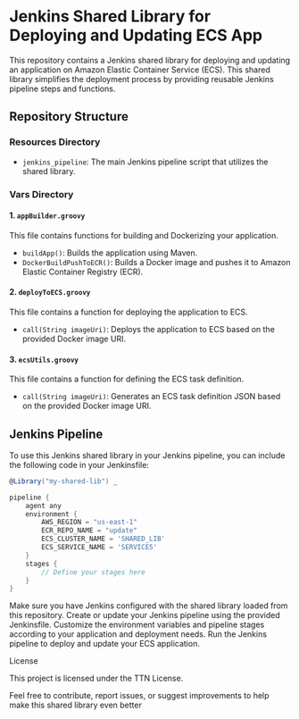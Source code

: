 # Jenkins Shared Library for Deploying and Updating ECS App

This repository contains a Jenkins shared library for deploying and updating an application on Amazon Elastic Container Service (ECS). This shared library simplifies the deployment process by providing reusable Jenkins pipeline steps and functions.

## Repository Structure

### Resources Directory

- `jenkins_pipeline`: The main Jenkins pipeline script that utilizes the shared library.

### Vars Directory

#### 1. `appBuilder.groovy`

This file contains functions for building and Dockerizing your application.

- `buildApp()`: Builds the application using Maven.
- `DockerBuildPushToECR()`: Builds a Docker image and pushes it to Amazon Elastic Container Registry (ECR).

#### 2. `deployToECS.groovy`

This file contains a function for deploying the application to ECS.

- `call(String imageUri)`: Deploys the application to ECS based on the provided Docker image URI.

#### 3. `ecsUtils.groovy`

This file contains a function for defining the ECS task definition.

- `call(String imageUri)`: Generates an ECS task definition JSON based on the provided Docker image URI.

## Jenkins Pipeline

To use this Jenkins shared library in your Jenkins pipeline, you can include the following code in your Jenkinsfile:

```groovy
@Library("my-shared-lib") _

pipeline {
    agent any
    environment {
        AWS_REGION = "us-east-1"
        ECR_REPO_NAME = "update"
        ECS_CLUSTER_NAME = 'SHARED_LIB'
        ECS_SERVICE_NAME = 'SERVICE5'
    }
    stages {
        // Define your stages here
    }
}
```

Make sure you have Jenkins configured with the shared library loaded from this repository.
Create or update your Jenkins pipeline using the provided Jenkinsfile.
Customize the environment variables and pipeline stages according to your application and deployment needs.
Run the Jenkins pipeline to deploy and update your ECS application.

License

This project is licensed under the TTN License.

Feel free to contribute, report issues, or suggest improvements to help make this shared library even better

